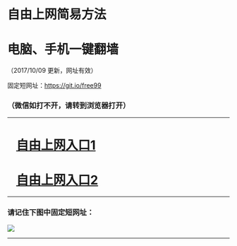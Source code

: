 ﻿# 自由上网简易方法

# 电脑、手机一键翻墙

（2017/10/09 更新，网址有效）

固定短网址：https://git.io/free99

### （微信如打不开，请转到浏览器打开）


***





# &nbsp;&nbsp; <a href="http://ft1000930127.fwq-tz-1001.info/fwqtz01.html?t=100900121185 " target="_blank">自由上网入口1</a>
# &nbsp;&nbsp; <a href="http://ft94879947.fwq-tz-1002.info/fwqtz02.html?t=10090012508 " target="_blank">自由上网入口2</a>
***

### 请记住下图中固定短网址：

<img src="https://s3-us-west-2.amazonaws.com/fwq-1001/yjfq-20170905okok.png" /> 


***

